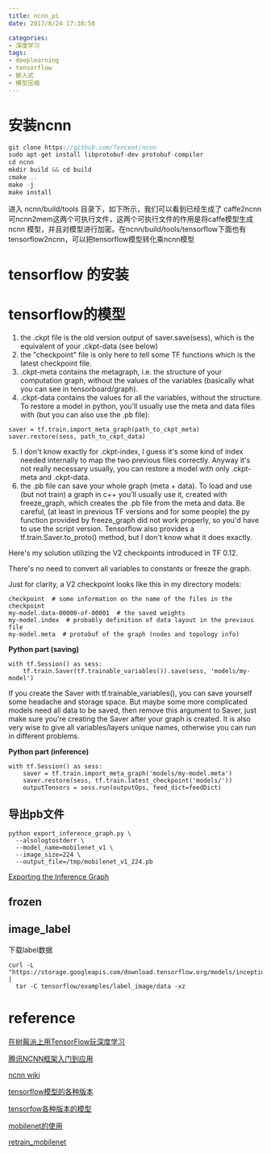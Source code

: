 ```yaml
---
title: ncnn_pi
date: 2017/8/24 17:38:58

categories:
- 深度学习
tags:
- deeplearning
- tensorflow
- 嵌入式
- 模型压缩
---
```







<!--more-->


# 安装ncnn

```cpp
git clone https://github.com/Tencent/ncnn
sudo apt-get install libprotobuf-dev protobuf-compiler
cd ncnn
mkdir build && cd build
cmake ..
make -j
make install
```
进入 ncnn/build/tools 目录下，如下所示，我们可以看到已经生成了 caffe2ncnn 可ncnn2mem这两个可执行文件，这两个可执行文件的作用是将caffe模型生成ncnn 模型，并且对模型进行加密。在ncnn/build/tools/tensorflow下面也有tensorflow2ncnn，可以把tensorflow模型转化乘ncnn模型


# tensorflow 的安装



# tensorflow的模型

1. the .ckpt file is the old version output of saver.save(sess), which is the equivalent of your .ckpt-data (see below)
2. the "checkpoint" file is only here to tell some TF functions which is the latest checkpoint file.
3. .ckpt-meta contains the metagraph, i.e. the structure of your computation graph, without the values of the variables (basically what you can see in tensorboard/graph).
4. .ckpt-data contains the values for all the variables, without the structure. To restore a model in python, you'll usually use the meta and data files with (but you can also use the .pb file):
```
saver = tf.train.import_meta_graph(path_to_ckpt_meta)
saver.restore(sess, path_to_ckpt_data)
```
5. I don't know exactly for .ckpt-index, I guess it's some kind of index needed internally to map the two previous files correctly. Anyway it's not really necessary usually, you can restore a model with only .ckpt-meta and .ckpt-data.
6. the .pb file can save your whole graph (meta + data). To load and use (but not train) a graph in c++ you'll usually use it, created with freeze_graph, which creates the .pb file from the meta and data. Be careful, (at least in previous TF versions and for some people) the py function provided by freeze_graph did not work properly, so you'd have to use the script version. Tensorflow also provides a tf.train.Saver.to_proto() method, but I don't know what it does exactly.

Here's my solution utilizing the V2 checkpoints introduced in TF 0.12.

There's no need to convert all variables to constants or freeze the graph.

Just for clarity, a V2 checkpoint looks like this in my directory models:
```
checkpoint  # some information on the name of the files in the checkpoint
my-model.data-00000-of-00001  # the saved weights
my-model.index  # probably definition of data layout in the previous file
my-model.meta  # protobuf of the graph (nodes and topology info)
```
**Python part (saving)**
```
with tf.Session() as sess:
    tf.train.Saver(tf.trainable_variables()).save(sess, 'models/my-model')
```
If you create the Saver with tf.trainable_variables(), you can save yourself some headache and storage space. But maybe some more complicated models need all data to be saved, then remove this argument to Saver, just make sure you're creating the Saver after your graph is created. It is also very wise to give all variables/layers unique names, otherwise you can run in different problems.

**Python part (inference)**
```
with tf.Session() as sess:
    saver = tf.train.import_meta_graph('models/my-model.meta')
    saver.restore(sess, tf.train.latest_checkpoint('models/'))
    outputTensors = sess.run(outputOps, feed_dict=feedDict)
```
## 导出pb文件 

```
python export_inference_graph.py \
  --alsologtostderr \
  --model_name=mobilenet_v1 \
  --image_size=224 \
  --output_file=/tmp/mobilenet_v1_224.pb
```

[Exporting the Inference Graph](https://github.com/tensorflow/models/tree/master/slim#fine-tuning-a-model-from-an-existing-checkpoint)

## frozen


## image_label

下载label数据 

```
curl -L "https://storage.googleapis.com/download.tensorflow.org/models/inception_v3_2016_08_28_frozen.pb.tar.gz" |
  tar -C tensorflow/examples/label_image/data -xz
```




# reference

[在树莓派上用TensorFlow玩深度学习](https://www.codelast.com/%E5%8E%9F%E5%88%9B-%E5%9C%A8%E6%A0%91%E8%8E%93%E6%B4%BE%E4%B8%8A%E7%94%A8tensorflow%E7%8E%A9%E6%B7%B1%E5%BA%A6%E5%AD%A6%E4%B9%A0deep-learning/)

[腾讯NCNN框架入门到应用](http://blog.csdn.net/best_coder/article/details/76201275)

[ncnn wiki](https://github.com/Tencent/ncnn/wiki)

[tensorflow模型的各种版本](https://stackoverflow.com/questions/44516609/tensorflow-what-is-the-relationship-between-ckpt-file-and-ckpt-meta-and-ckp)

[tensorfow各种版本的模型](https://stackoverflow.com/questions/35508866/tensorflow-different-ways-to-export-and-run-graph-in-c/43639305#43639305)


[mobilenet的使用](https://hackernoon.com/building-an-insanely-fast-image-classifier-on-android-with-mobilenets-in-tensorflow-dc3e0c4410d4)

[retrain_mobilenet](https://hackernoon.com/creating-insanely-fast-image-classifiers-with-mobilenet-in-tensorflow-f030ce0a2991)
